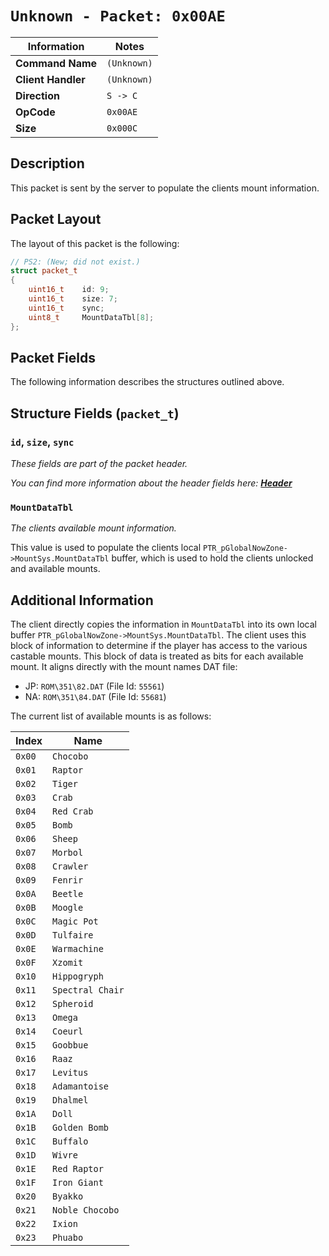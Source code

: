 # `Unknown - Packet: 0x00AE`

| Information               | Notes |
|---                        |---    |
| **Command Name**          | `(Unknown)` |
| **Client Handler**        | `(Unknown)` |
| **Direction**             | `S -> C` |
| **OpCode**                | `0x00AE` |
| **Size**                  | `0x000C` |

## Description

This packet is sent by the server to populate the clients mount information.

## Packet Layout

The layout of this packet is the following:

```cpp
// PS2: (New; did not exist.)
struct packet_t
{
    uint16_t    id: 9;
    uint16_t    size: 7;
    uint16_t    sync;
    uint8_t     MountDataTbl[8];
};
```

## Packet Fields

The following information describes the structures outlined above.

## Structure Fields (`packet_t`)

### `id`, `size`, `sync`

_These fields are part of the packet header._

_You can find more information about the header fields here: [**Header**](/world/HEADER.md)_

### `MountDataTbl`

_The clients available mount information._

This value is used to populate the clients local `PTR_pGlobalNowZone->MountSys.MountDataTbl` buffer, which is used to hold the clients unlocked and available mounts.

## Additional Information

The client directly copies the information in `MountDataTbl` into its own local buffer `PTR_pGlobalNowZone->MountSys.MountDataTbl`. The client uses this block of information to determine if the player has access to the various castable mounts. This block of data is treated as bits for each available mount. It aligns directly with the mount names DAT file:

  - JP: `ROM\351\82.DAT` (File Id: `55561`)
  - NA: `ROM\351\84.DAT` (File Id: `55681`)

The current list of available mounts is as follows:

| Index | Name |
| --- | --- |
| `0x00` | `Chocobo` |
| `0x01` | `Raptor` |
| `0x02` | `Tiger` |
| `0x03` | `Crab` |
| `0x04` | `Red Crab` |
| `0x05` | `Bomb` |
| `0x06` | `Sheep` |
| `0x07` | `Morbol` |
| `0x08` | `Crawler` |
| `0x09` | `Fenrir` |
| `0x0A` | `Beetle` |
| `0x0B` | `Moogle` |
| `0x0C` | `Magic Pot` |
| `0x0D` | `Tulfaire` |
| `0x0E` | `Warmachine` |
| `0x0F` | `Xzomit` |
| `0x10` | `Hippogryph` |
| `0x11` | `Spectral Chair` |
| `0x12` | `Spheroid` |
| `0x13` | `Omega` |
| `0x14` | `Coeurl` |
| `0x15` | `Goobbue` |
| `0x16` | `Raaz` |
| `0x17` | `Levitus` |
| `0x18` | `Adamantoise` |
| `0x19` | `Dhalmel` |
| `0x1A` | `Doll` |
| `0x1B` | `Golden Bomb` |
| `0x1C` | `Buffalo` |
| `0x1D` | `Wivre` |
| `0x1E` | `Red Raptor` |
| `0x1F` | `Iron Giant` |
| `0x20` | `Byakko` |
| `0x21` | `Noble Chocobo` |
| `0x22` | `Ixion` |
| `0x23` | `Phuabo` |
